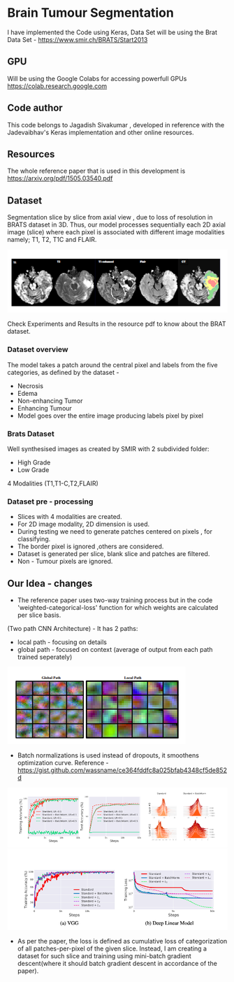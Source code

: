 # Brain Tumour Segmentation

I have implemented the Code using Keras,
Data Set will be using the Brat Data Set - https://www.smir.ch/BRATS/Start2013

## GPU
Will be using the Google Colabs for accessing powerfull GPUs
https://colab.research.google.com

## Code author
This code belongs to Jagadish Sivakumar , developed in reference with the Jadevaibhav's Keras implementation and other online resources.

## Resources
The whole reference paper that is used in this development is https://arxiv.org/pdf/1505.03540.pdf

## Dataset
Segmentation slice by slice from axial view , due to loss of resolution in BRATS dataset in 3D.
Thus, our model processes sequentially each 2D axial image (slice) where each pixel is associated with different image modalities namely; T1, T2, T1C and
FLAIR.

![](modalities.PNG)

Check Experiments and Results in the resource pdf to know about the BRAT dataset.

### Dataset overview
The model takes a patch around the central pixel and labels from the five categories, as defined by the dataset -
* Necrosis
* Edema
* Non-enhancing Tumor
* Enhancing Tumour
* Model goes over the entire image producing labels pixel by pixel

### Brats Dataset
Well synthesised images as created by SMIR with 2 subdivided folder:
* High Grade
* Low Grade

4 Modalities (T1,T1-C,T2,FLAIR)

### Dataset pre - processing
* Slices with 4 modalities are created.
* For 2D image modality, 2D dimension is used.
* During testing we need to generate patches centered on pixels , for classifying.
* The border pixel is ignored ,others are considered.
* Dataset is generated per slice, blank slice and patches are filtered.
* Non - Tumour pixels are ignored.

## Our Idea - changes
 - The reference paper uses two-way training process but in the code 'weighted-categorical-loss' function for which weights are calculated per slice basis.

 (Two path CNN Architecture) - It has 2 paths:
 * local path - focusing on details
 * global path - focused on context
 (average of output from each path trained seperately)

![](twowaypath.png)
 - Batch normalizations is used instead of dropouts, it smoothens optimization curve.
 Reference - https://gist.github.com/wassname/ce364fddfc8a025bfab4348cf5de852d

 ![](batch1.png)
 ![](batch2.png)

- As per the paper, the loss is defined as cumulative loss of categorization of all patches-per-pixel of the given slice. Instead, I am creating a dataset for such slice and training using mini-batch gradient descent(where it should batch gradient descent in accordance of the paper).

##
